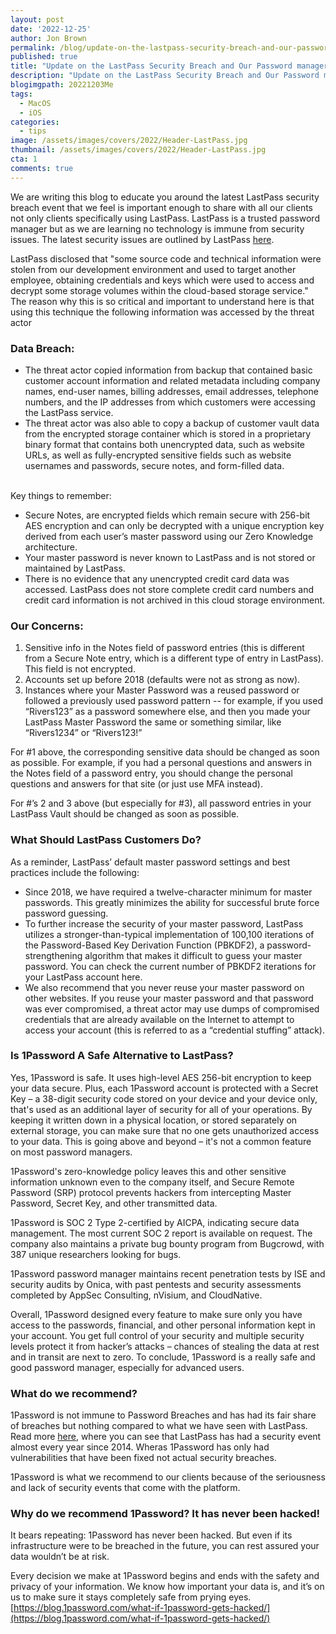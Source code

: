 ```yaml
---
layout: post
date: '2022-12-25'
author: Jon Brown
permalink: /blog/update-on-the-lastpass-security-breach-and-our-password-manager-recommendation/
published: true
title: "Update on the LastPass Security Breach and Our Password manager Recommendation"
description: "Update on the LastPass Security Breach and Our Password manager Recommendation"
blogimgpath: 20221203Me
tags:
  - MacOS
  - iOS
categories:
  - tips
image: /assets/images/covers/2022/Header-LastPass.jpg
thumbnail: /assets/images/covers/2022/Header-LastPass.jpg
cta: 1
comments: true
---
```


<style>
.blog-post ol {
    list-style: block !important;
    margin-left: 25px !important;
    margin-bottom: 10px !important;
    padding: 5 !important;
}
.blog-post ul {
  list-style: block !important;
  list-style-type: square !important;
  list-style-position: outside !important;
  list-style-image: none !important;
  margin-left: 25px !important;
  margin-bottom: 10px !important;
}
.blog-post h3 {
  margin-bottom: 10px;
  margin-top: 10px;
}
</style>


We are writing this blog to educate you around the latest LastPass security breach event that we feel is important enough to share with all our clients not only clients specifically using LastPass. LastPass is a trusted password manager but as we are learning no technology is immune from security issues. The latest security issues are outlined by LastPass [here](https://blog.lastpass.com/2022/12/notice-of-recent-security-incident/).

LastPass disclosed that "some source code and technical information were stolen from our development environment and used to target another employee, obtaining credentials and keys which were used to access and decrypt some storage volumes within the cloud-based storage service." The reason why this is so critical and important to understand here is that using this technique the following information was accessed by the threat actor

### Data Breach:

* The threat actor copied information from backup that contained basic customer account information and related metadata including company names, end-user names, billing addresses, email addresses, telephone numbers, and the IP addresses from which customers were accessing the LastPass service.
* The threat actor was also able to copy a backup of customer vault data from the encrypted storage container which is stored in a proprietary binary format that contains both unencrypted data, such as website URLs, as well as fully-encrypted sensitive fields such as website usernames and passwords, secure notes, and form-filled data.
<br><br>

Key things to remember:

<ul>
<li> Secure Notes, are encrypted fields which remain secure with 256-bit AES encryption and can only be decrypted with a unique encryption key derived from each user’s master password using our Zero Knowledge architecture.</li>
<li> Your master password is never known to LastPass and is not stored or maintained by LastPass.</li>
<li> There is no evidence that any unencrypted credit card data was accessed. LastPass does not store complete credit card numbers and credit card information is not archived in this cloud storage environment.</li>
</ul>


### Our Concerns:

<ol>
<li> Sensitive info in the Notes field of password entries (this is different from a Secure Note entry, which is a different type of entry in LastPass). This field is not encrypted.</li>
<li> Accounts set up before 2018 (defaults were not as strong as now).</li>
<li> Instances where your Master Password was a reused password or followed a previously used password pattern -- for example, if you used “Rivers123” as a password somewhere else, and then you made your LastPass Master Password the same or something similar, like “Rivers1234” or “Rivers123!”</li>
</ol>



For #1 above, the corresponding sensitive data should be changed as soon as possible. For example, if you had a personal questions and answers in the Notes field of a password entry, you should change the personal questions and answers for that site (or just use MFA instead).

For #’s 2 and 3 above (but especially for #3), all password entries in your LastPass Vault should be changed as soon as possible.

### What Should LastPass Customers Do?

As a reminder, LastPass’ default master password settings and best practices include the following:

<ul>
<li> Since 2018, we have required a twelve-character minimum for master passwords. This greatly minimizes the ability for successful brute force password guessing.</li>
<li> To further increase the security of your master password, LastPass utilizes a stronger-than-typical implementation of 100,100 iterations of the Password-Based Key Derivation Function (PBKDF2), a password-strengthening algorithm that makes it difficult to guess your master password. You can check the current number of PBKDF2 iterations for your LastPass account here.</li>
<li> We also recommend that you never reuse your master password on other websites. If you reuse your master password and that password was ever compromised, a threat actor may use dumps of compromised credentials that are already available on the Internet to attempt to access your account (this is referred to as a “credential stuffing” attack).</li>
</ul>

### Is 1Password A Safe Alternative to LastPass?

Yes, 1Password is safe. It uses high-level AES 256-bit encryption to keep your data secure. Plus, each 1Password account is protected with a Secret Key – a 38-digit security code stored on your device and your device only, that's used as an additional layer of security for all of your operations. By keeping it written down in a physical location, or stored separately on external storage, you can make sure that no one gets unauthorized access to your data. This is going above and beyond – it's not a common feature on most password managers.

1Password's zero-knowledge policy leaves this and other sensitive information unknown even to the company itself, and Secure Remote Password (SRP) protocol prevents hackers from intercepting Master Password, Secret Key, and other transmitted data.

1Password is SOC 2 Type 2-certified by AICPA, indicating secure data management. The most current SOC 2 report is available on request. The company also maintains a private bug bounty program from Bugcrowd, with 387 unique researchers looking for bugs.

1Password password manager maintains recent penetration tests by ISE and security audits by Onica, with past pentests and security assessments completed by AppSec Consulting, nVisium, and CloudNative.

Overall, 1Password designed every feature to make sure only you have access to the passwords, financial, and other personal information kept in your account. You get full control of your security and multiple security levels protect it from hacker’s attacks – chances of stealing the data at rest and in transit are next to zero. To conclude, 1Password is a really safe and good password manager, especially for advanced users.

### What do we recommend?

1Password is not immune to Password Breaches and has had its fair share of breaches but nothing compared to what we have seen with LastPass. Read more [here](https://password-managers.bestreviews.net/faq/which-password-managers-have-been-hacked/), where you can see that LastPass has had a security event almost every year since 2014. Wheras 1Password has only had vulnerabilities that have been fixed not actual security breaches. 

1Password is what we recommend to our clients because of the seriousness and lack of security events that come with the platform. 

### Why do we recommend 1Password? It has never been hacked!

It bears repeating: 1Password has never been hacked. But even if its infrastructure were to be breached in the future, you can rest assured your data wouldn’t be at risk.

Every decision we make at 1Password begins and ends with the safety and privacy of your information. We know how important your data is, and it’s on us to make sure it stays completely safe from prying eyes. [https://blog.1password.com/what-if-1password-gets-hacked/](https://blog.1password.com/what-if-1password-gets-hacked/)